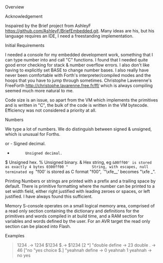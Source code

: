 Overview

Acknowledgement

Inspaired by the Brief project from AshleyF https://github.com/AshleyF/BriefEmbedded.git. Many ideas are his, but his language requires an IDE, I need a freestanding implementation.

Initial Requirements

I needed a console for my embedded development work, something that I can type number into and call "C" functions. I found that I needed quite good error checking for stack & number overflow errors. I also don't like having to explicitly set BASE to change number bases. I also really have never been comfortable with Forth's interpreter/compiled modes and the hoops that you have to jump through sometimes. Christophe Laverenne's FreeForth http://christophe.lavarenne.free.fr/ff/ which is always compiling seemed much more natural to me. 

Code size is an issue, so apart from the VM which implements the primitives and is written in "C", the bulk of the code is written in the VM bytecode. Efficiency was not considered a priority at all. 

Numbers

We type a lot of numbers. We do distinguish between signed & unsigned, which is unusual for Forths.

<none> or - Signed decimal.
+           Unsigned decimal.
$           Unsigned hex.
%           Unsigned binary.
&           Hex string, eg `&00ff00' is stored as exactly 4 bytes 0300ff00
"           String, with escapes, null terminated eg `"f00' is stored as C format "f00", `"\xfe_\_' becomes "\xfe _".

Printing
Numbers or strings are printed with a prefix and a trailing space by default.
There is primitive formatting where the number can be printed to a set width field, either right justified with leading zeroes or spaces, or left justified. I have always found this sufficient.

Memory
S-console operates on a small logical memory area, comprised of a read only section containing the dictionary and definitions for the primitives and words compiled in at build time, and a RAM section for variables and words defined by the user. For an AVR target the read only section can be placed into Flash.

Examples
  
> 1234 .-> 1234
> $1234 $.-> $1234
> [2 *] "double define ->
> 23 double . -> 46
> ["no "yes choice $.] "yeahnah define ->
> 0 yeahnah 1 yeahnah -> no yes
  
  
